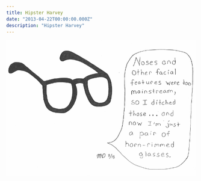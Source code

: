 ```yaml
---
title: Hipster Harvey
date: "2013-04-22T00:00:00.000Z"
description: "Hipster Harvey"
---
```


![hipster harvey](./hipster-harvey.gif)
